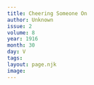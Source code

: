 ```yaml
---
title: Cheering Someone On
author: Unknown
issue: 2
volume: 8
year: 1916
month: 30
day: V
tags:
layout: page.njk
image:
---
```

